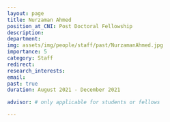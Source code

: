 ```yaml
---
layout: page
title: Nurzaman Ahmed
position_at_CNI: Post Doctoral Fellowship
description: 
department:
img: assets/img/people/staff/past/NurzamanAhmed.jpg
importance: 5
category: Staff
redirect: 
research_interests: 
email: 
past: true
duration: August 2021 - December 2021

advisor: # only applicable for students or fellows

---
```


